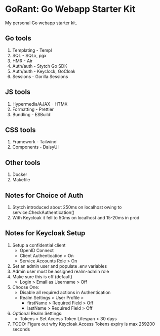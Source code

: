 # GoRant: Go Webapp Starter Kit

My personal Go webapp starter kit.

## Go tools

1. Templating - Templ
2. SQL - SQLx, pgx
3. HMR - Air
4. Auth/auth - Stytch Go SDK
5. Auth/auth - Keyclock, GoCloak
6. Sessions - Gorilla Sessions

## JS tools

1. Hypermedia/AJAX - HTMX
2. Formatting - Prettier
3. Bundling - ESBuild

## CSS tools

1. Framework - Tailwind
2. Components - DaisyUI

## Other tools

1. Docker
2. Makefile

## Notes for Choice of Auth

1. Stytch introduced about 250ms on localhost owing to service.CheckAuthentication()
2. With Keycloak it fell to 50ms on localhost and 15-20ms in prod

## Notes for Keycloak Setup

1. Setup a confidential client
   - OpenID Connect
   - Client Authentication > On
   - Service Accounts Role > On
2. Set an admin user and populate .env variables
3. Admin user must be assigned realm-admin role
4. Make sure this is off (default)
   - Login > Email as Username > Off
5. Choose One:
   - Disable all required actions in Authentication
   - Realm Settings > User Profile >
     - firstName > Required Field > Off
     - lastName > Required Field > Off
6. Optional Realm Settings:
   - Tokens > Set Access Token Lifespan > 30 days
7. TODO: Figure out why Keycloak Access Tokens expiry is max 259200 seconds
